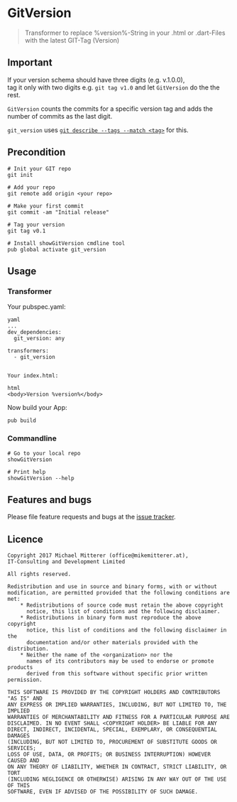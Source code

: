 # GitVersion
> Transformer to replace %version%-String in your .html or .dart-Files with the latest GIT-Tag (Version)

## Important
If your version schema should have three digits (e.g. v.1.0.0),   
tag it only with two digits e.g. `git tag v1.0` and let `GitVersion` do the the rest.

`GitVersion` counts the commits for a specific version tag and adds the number of
commits as the last digit. 

`git_version` uses [`git describe --tags --match <tag>`](https://git-scm.com/docs/git-describe) for this.  
  
## Precondition 

    # Init your GIT repo
    git init
    
    # Add your repo
    git remote add origin <your repo>
         
    # Make your first commit
    git commit -am "Initial release"
    
    # Tag your version
    git tag v0.1
    
    # Install showGitVersion cmdline tool
    pub global activate git_version

## Usage

### Transformer
Your pubspec.yaml:

    yaml
    ...
    dev_dependencies:
      git_version: any
    
    transformers:
      - git_version
    
    
    Your index.html:
    
    html
    <body>Version %version%</body>

    
Now build your App:

    pub build    
    
### Commandline

    # Go to your local repo
    showGitVersion
    
    # Print help
    showGitVersion --help
     

## Features and bugs

Please file feature requests and bugs at the [issue tracker][tracker].

[tracker]: https://github.com/MikeMitterer/dart-git_version

## Licence

    Copyright 2017 Michael Mitterer (office@mikemitterer.at),
    IT-Consulting and Development Limited
    
    All rights reserved.
    
    Redistribution and use in source and binary forms, with or without
    modification, are permitted provided that the following conditions are met:
        * Redistributions of source code must retain the above copyright
          notice, this list of conditions and the following disclaimer.
        * Redistributions in binary form must reproduce the above copyright
          notice, this list of conditions and the following disclaimer in the
          documentation and/or other materials provided with the distribution.
        * Neither the name of the <organization> nor the
          names of its contributors may be used to endorse or promote products
          derived from this software without specific prior written permission.
    
    THIS SOFTWARE IS PROVIDED BY THE COPYRIGHT HOLDERS AND CONTRIBUTORS "AS IS" AND
    ANY EXPRESS OR IMPLIED WARRANTIES, INCLUDING, BUT NOT LIMITED TO, THE IMPLIED
    WARRANTIES OF MERCHANTABILITY AND FITNESS FOR A PARTICULAR PURPOSE ARE
    DISCLAIMED. IN NO EVENT SHALL <COPYRIGHT HOLDER> BE LIABLE FOR ANY
    DIRECT, INDIRECT, INCIDENTAL, SPECIAL, EXEMPLARY, OR CONSEQUENTIAL DAMAGES
    (INCLUDING, BUT NOT LIMITED TO, PROCUREMENT OF SUBSTITUTE GOODS OR SERVICES;
    LOSS OF USE, DATA, OR PROFITS; OR BUSINESS INTERRUPTION) HOWEVER CAUSED AND
    ON ANY THEORY OF LIABILITY, WHETHER IN CONTRACT, STRICT LIABILITY, OR TORT
    (INCLUDING NEGLIGENCE OR OTHERWISE) ARISING IN ANY WAY OUT OF THE USE OF THIS
    SOFTWARE, EVEN IF ADVISED OF THE POSSIBILITY OF SUCH DAMAGE.
